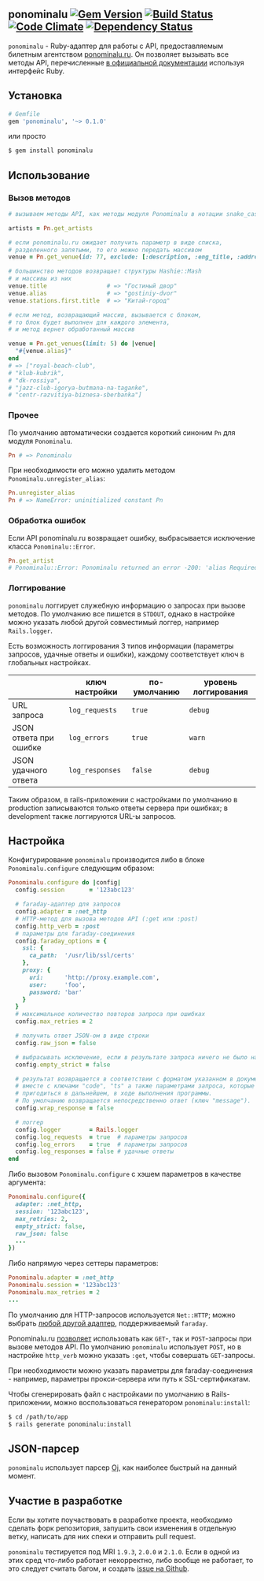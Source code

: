 ## ponominalu [![Gem Version](https://badge.fury.io/rb/ponominalu.svg)](http://badge.fury.io/rb/ponominalu) [![Build Status](https://travis-ci.org/crossaidi/ponominalu.svg?branch=master)](https://travis-ci.org/crossaidi/ponominalu) [![Code Climate](https://codeclimate.com/github/crossaidi/ponominalu.png)](https://codeclimate.com/github/crossaidi/ponominalu) [![Dependency Status](https://gemnasium.com/crossaidi/ponominalu.png)](https://gemnasium.com/crossaidi/ponominalu)

`ponominalu` - Ruby-адаптер для работы с API, предоставляемым билетным агентством [ponominalu.ru](http://ponominalu.ru). Он позволяет вызывать все  методы API, перечисленные [в официальной документации](http://api.cultserv.ru/public/docs/methods/) используя интерфейс Ruby.

## Установка

``` ruby
# Gemfile
gem 'ponominalu', '~> 0.1.0'
```

или просто

``` sh
$ gem install ponominalu
```

## Использование

### Вызов методов

``` ruby
# вызываем методы API, как методы модуля Ponominalu в нотации snake_case

artists = Pn.get_artists

# если ponominalu.ru ожидает получить параметр в виде списка,
# разделенного запятыми, то его можно передать массивом
venue = Pn.get_venue(id: 77, exclude: [:description, :eng_title, :address])

# большинство методов возвращает структуры Hashie::Mash
# и массивы из них
venue.title                 # => "Гостиный двор"
venue.alias                 # => "gostiniy-dvor"
venue.stations.first.title  # => "Китай-город"

# если метод, возвращающий массив, вызывается с блоком,
# то блок будет выполнен для каждого элемента,
# и метод вернет обработанный массив

venue = Pn.get_venues(limit: 5) do |venue|
  "#{venue.alias}"
end
# => ["royal-beach-club",
# "klub-kubrik",
# "dk-rossiya",
# "jazz-club-igorya-butmana-na-taganke",
# "centr-razvitiya-biznesa-sberbanka"]
```

### Прочее

По умолчанию автоматически создается короткий синоним `Pn` для модуля `Ponominalu`.

``` ruby
Pn # => Ponominalu
```

При необходимости его можно удалить методом `Ponominalu.unregister_alias`:

``` ruby
Pn.unregister_alias
Pn # => NameError: uninitialized constant Pn
```

### Обработка ошибок

Если API ponominalu.ru возвращает ошибку, выбрасывается исключение класса `Ponominalu::Error`.

``` ruby
Pn.get_artist
# Ponominalu::Error: Ponominalu returned an error -200: 'alias Required' after calling method 'get_artist' without parameters. App session is '123'.
```

### Логгирование

`ponominalu` логгирует служебную информацию о запросах при вызове методов. По умолчанию все пишется в `STDOUT`, однако в настройке можно указать любой другой совместимый логгер, например `Rails.logger`.

Есть возможность логгирования 3 типов информации (параметры запросов, удачные ответы и ошибки), каждому соответствует ключ в глобальных настройках.

|                        | ключ настройки  | по-умолчанию | уровень логгирования |
| ---------------------- | --------------- | ------------ | -------------------- |
| URL запроса            | `log_requests`  | `true`       | `debug`              |
| JSON ответа при ошибке | `log_errors`    | `true`       | `warn`               |
| JSON удачного ответа   | `log_responses` | `false`      | `debug`              |

Таким образом, в rails-приложении с настройками по умолчанию в production записываются только ответы сервера при ошибках; в development также логгируются URL-ы запросов.

## Настройка

Конфигурирование `ponominalu` производится либо в блоке `Ponominalu.configure` следующим образом:

``` ruby
Ponominalu.configure do |config|
  config.session       = '123abc123'

  # faraday-адаптер для запросов
  config.adapter = :net_http
  # HTTP-метод для вызова методов API (:get или :post)
  config.http_verb = :post
  # параметры для faraday-соединения
  config.faraday_options = {
    ssl: {
      ca_path:  '/usr/lib/ssl/certs'
    },
    proxy: {
      uri:      'http://proxy.example.com',
      user:     'foo',
      password: 'bar'
    }
  }
  # максимальное количество повторов запроса при ошибках
  config.max_retries = 2

  # получить ответ JSON-ом в виде строки
  config.raw_json = false

  # выбрасывать исключение, если в результате запроса ничего не было найдено
  config.empty_strict = false

  # результат возвращается в соответствии с форматом указанном в документации,
  # вместе с ключами "code", "ts" а также параметрами запроса, которые могут
  # пригодиться в дальнейшем, в ходе выполнения программы.
  # По умолчанию возвращается непосредственно ответ (ключ "message").
  config.wrap_response = false

  # логгер
  config.logger        = Rails.logger
  config.log_requests  = true  # параметры запросов
  config.log_errors    = true  # параметры запросов
  config.log_responses = false # удачные ответы
end
```

Либо вызовом `Ponominalu.configure` с хэшем параметров в качестве аргумента:

``` ruby
Ponominalu.configure({
  adapter: :net_http,
  session: '123abc123',
  max_retries: 2,
  empty_strict: false,
  raw_json: false
  ...
})
```

Либо напрямую через сеттеры параметров:

``` ruby
Ponominalu.adapter = :net_http
Ponominalu.session = '123abc123'
Ponominalu.max_retries = 2
...
```

По умолчанию для HTTP-запросов используется `Net::HTTP`; можно выбрать [любой другой адаптер](https://github.com/technoweenie/faraday/blob/master/lib/faraday/adapter.rb), поддерживаемый `faraday`.

Ponominalu.ru [позволяет](http://api.cultserv.ru/public/docs/) использовать как `GET`-, так и `POST`-запросы при вызове методов API. По умолчанию `ponominalu` использует `POST`, но в настройке `http_verb` можно указать `:get`, чтобы совершать `GET`-запросы.

При необходимости можно указать параметры для faraday-соединения - например, параметры прокси-сервера или путь к SSL-сертификатам.

Чтобы сгенерировать файл с настройками по умолчанию в Rails-приложении, можно воспользоваться генератором `ponominalu:install`:

``` sh
$ cd /path/to/app
$ rails generate ponominalu:install
```

## JSON-парсер

`ponominalu` использует парсер [Oj](https://github.com/ohler55/oj), как наиболее быстрый на данный момент.


## Участие в разработке

Если вы хотите поучаствовать в разработке проекта, необходимо сделать форк репозитория, запушить свои изменения в отдельную ветку, написать для них спеки и отправить pull request.

`ponominalu` тестируется под MRI `1.9.3`, `2.0.0` и `2.1.0`. Если в одной из этих сред что-либо работает некорректно, либо вообще не работает, то это следует считать багом, и создать [issue на Github](https://github.com/crossaidi/ponominalu/issues).
